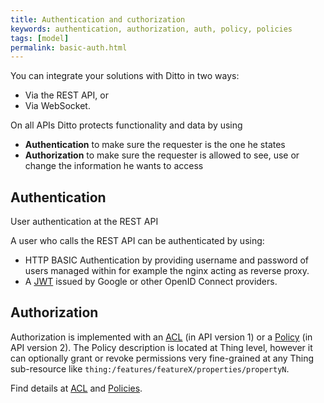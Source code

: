 ```yaml
---
title: Authentication and cuthorization
keywords: authentication, authorization, auth, policy, policies
tags: [model]
permalink: basic-auth.html
---
```


You can integrate your solutions with Ditto in two ways:

* Via the REST API, or
* Via WebSocket.

On all APIs Ditto protects functionality and data by using

* **Authentication** to make sure the requester is the one he states
* **Authorization** to make sure the requester is allowed to see, use or change the information he wants to access

## Authentication

User authentication at the REST API

A user who calls the REST API can be authenticated by using:

* HTTP BASIC Authentication by providing username and password of users managed within for example the nginx acting as reverse proxy.
* A <a href="#" data-toggle="tooltip" data-original-title="{{site.data.glossary.jwt}}">JWT</a> issued by Google or other OpenID Connect providers.

## Authorization

Authorization is implemented with an <a href="#" data-toggle="tooltip" data-original-title="{{site.data.glossary.acl}}">ACL</a> (in API version 1) or a <a href="#" data-toggle="tooltip" data-original-title="{{site.data.glossary.policy}}">Policy</a> (in API version 2).
The Policy description is located at Thing level, however it can optionally grant or revoke permissions very fine-grained at any Thing sub-resource like `thing:/features/featureX/properties/propertyN`.

Find details at [ACL](basic-acl.html) and [Policies](basic-policies.html).
